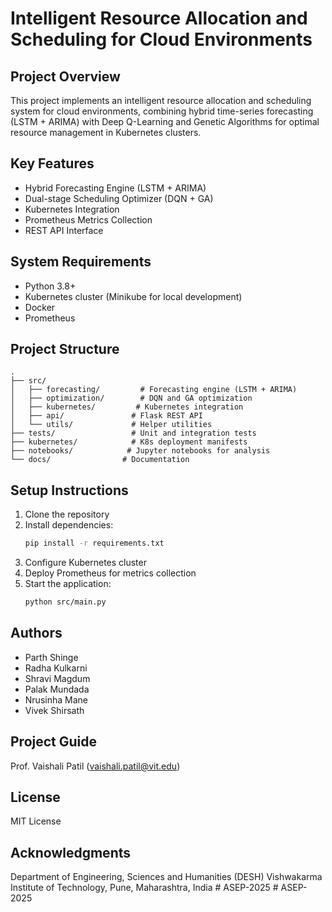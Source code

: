 # Intelligent Resource Allocation and Scheduling for Cloud Environments

## Project Overview
This project implements an intelligent resource allocation and scheduling system for cloud environments, combining hybrid time-series forecasting (LSTM + ARIMA) with Deep Q-Learning and Genetic Algorithms for optimal resource management in Kubernetes clusters.

## Key Features
- Hybrid Forecasting Engine (LSTM + ARIMA)
- Dual-stage Scheduling Optimizer (DQN + GA)
- Kubernetes Integration
- Prometheus Metrics Collection
- REST API Interface

## System Requirements
- Python 3.8+
- Kubernetes cluster (Minikube for local development)
- Docker
- Prometheus

## Project Structure
```
.
├── src/
│   ├── forecasting/         # Forecasting engine (LSTM + ARIMA)
│   ├── optimization/        # DQN and GA optimization
│   ├── kubernetes/         # Kubernetes integration
│   ├── api/               # Flask REST API
│   └── utils/             # Helper utilities
├── tests/                 # Unit and integration tests
├── kubernetes/            # K8s deployment manifests
├── notebooks/            # Jupyter notebooks for analysis
└── docs/                # Documentation
```

## Setup Instructions
1. Clone the repository
2. Install dependencies:
   ```bash
   pip install -r requirements.txt
   ```
3. Configure Kubernetes cluster
4. Deploy Prometheus for metrics collection
5. Start the application:
   ```bash
   python src/main.py
   ```

## Authors
- Parth Shinge
- Radha Kulkarni
- Shravi Magdum
- Palak Mundada
- Nrusinha Mane
- Vivek Shirsath

## Project Guide
Prof. Vaishali Patil (vaishali.patil@vit.edu)

## License
MIT License

## Acknowledgments
Department of Engineering, Sciences and Humanities (DESH)
Vishwakarma Institute of Technology, Pune, Maharashtra, India #   A S E P - 2 0 2 5  
 #   A S E P - 2 0 2 5  
 